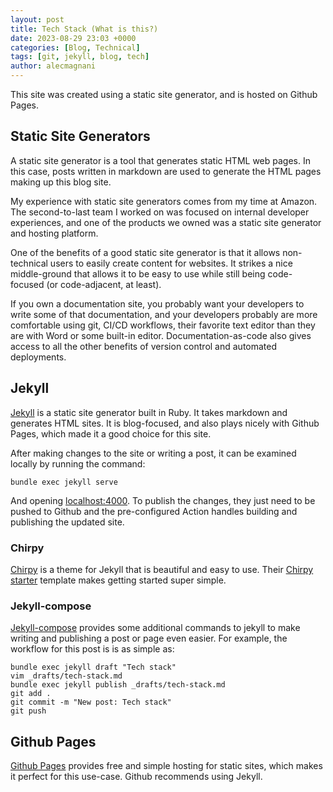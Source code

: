 ```yaml
---
layout: post
title: Tech Stack (What is this?)
date: 2023-08-29 23:03 +0000
categories: [Blog, Technical]
tags: [git, jekyll, blog, tech]
author: alecmagnani
---
```

This site was created using a static site generator, and is hosted on Github Pages.

## Static Site Generators

A static site generator is a tool that generates static HTML web pages. In this case, posts written in markdown are used to generate the HTML pages making up this blog site.

My experience with static site generators comes from my time at Amazon. The second-to-last team I worked on was focused on internal developer experiences, and one of the products we owned was a static site generator and hosting platform.

One of the benefits of a good static site generator is that it allows non-technical users to easily create content for websites. It strikes a nice middle-ground that allows it to be easy to use while still being code-focused (or code-adjacent, at least).

If you own a documentation site, you probably want your developers to write some of that documentation, and your developers probably are more comfortable using git, CI/CD workflows, their favorite text editor than they are with Word or some built-in editor. Documentation-as-code also gives access to all the other benefits of version control and automated deployments.

## Jekyll

[Jekyll](https://jekyllrb.com) is a static site generator built in Ruby. It takes markdown and generates HTML sites. It is blog-focused, and also plays nicely with Github Pages, which made it a good choice for this site.

After making changes to the site or writing a post, it can be examined locally by running the command:

```
bundle exec jekyll serve
```

And opening [localhost:4000](localhost:4000). To publish the changes, they just need to be pushed to Github and the pre-configured Action handles building and publishing the updated site.

### Chirpy

[Chirpy](https://chirpy.cotes.page) is a theme for Jekyll that is beautiful and easy to use. Their [Chirpy starter](https://github.com/cotes2020/chirpy-starter) template makes getting started super simple.

### Jekyll-compose

[Jekyll-compose](https://github.com/jekyll/jekyll-compose) provides some additional commands to jekyll to make writing and publishing a post or page even easier. For example, the workflow for this post is is as simple as:

```
bundle exec jekyll draft "Tech stack"
vim _drafts/tech-stack.md 
bundle exec jekyll publish _drafts/tech-stack.md
git add .
git commit -m "New post: Tech stack"
git push
```

## Github Pages

[Github Pages](https://pages.github.com) provides free and simple hosting for static sites, which makes it perfect for this use-case. Github recommends using Jekyll.

